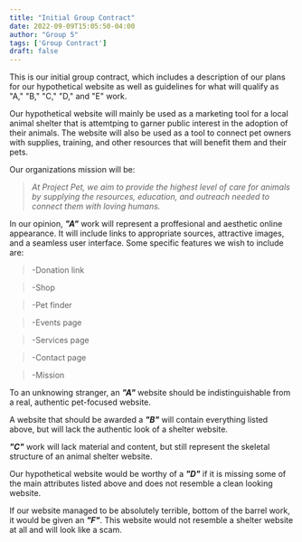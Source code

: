 ```yaml
---
title: "Initial Group Contract"
date: 2022-09-09T15:05:50-04:00
author: "Group 5"
tags: ['Group Contract']
draft: false
---
```


This is our initial group contract, which includes a description of our plans for our hypothetical website as well as guidelines for what will qualify as "A," "B," "C," "D," and "E" work.

Our hypothetical website will mainly be used as a marketing tool for a local animal shelter that is attemtping to garner public interest in the adoption of their animals. The website will also be used as a tool to connect pet owners with supplies, training, and other resources that will benefit them and their pets.

Our organizations mission will be:

> *At Project Pet, we aim to provide the highest level of care for animals by supplying the resources, education, and outreach needed to connect them with loving humans.*

In our opinion, ***"A"*** work will represent a proffesional and aesthetic online appearance. It will include links to appropriate sources, attractive images, and a seamless user interface. Some specific features we wish to include are:

> -Donation link

> -Shop

> -Pet finder

> -Events page

> -Services page

> -Contact page

> -Mission

To an unknowing stranger, an ***"A"*** website should be indistinguishable from a real, authentic pet-focused website.



A website that should be awarded a ***"B"*** will contain everything listed above, but will lack the authentic look of a shelter website.



***"C"*** work will lack material and content, but still represent the skeletal structure of an animal shelter website.



Our hypothetical website would be worthy of a ***"D"*** if it is missing some of the main attributes listed above and does not resemble a clean looking website.



If our website managed to be absolutely terrible, bottom of the barrel work, it would be given an ***"F"***. This website would not resemble a shelter website at all and will look like a scam.
